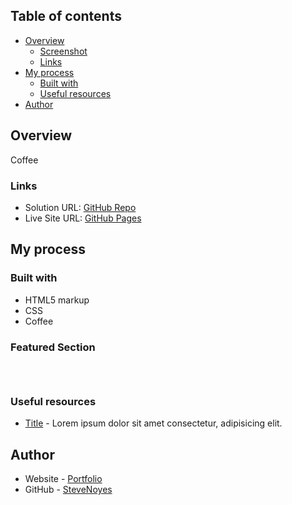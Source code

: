 ## Table of contents

- [Overview](#overview)
  - [Screenshot](#screenshot)
  - [Links](#links)
- [My process](#my-process)
  - [Built with](#built-with)
  - [Useful resources](#useful-resources)
- [Author](#author)

## Overview

  Coffee

### Links

- Solution URL: [GitHub Repo](https://your-solution-url.com)
- Live Site URL: [GitHub Pages](https://stevenoyes.github.io/caffe/)

## My process

### Built with

- HTML5 markup
- CSS  
- Coffee


### Featured Section


```html
```

```css
```

```js
```

### Useful resources

- [Title](https://www.site.com) - Lorem ipsum dolor sit amet consectetur, adipisicing elit.

## Author

- Website - [Portfolio](https://www.stevenmnoyes.com)
- GitHub - [SteveNoyes](https://github.com/SteveNoyes)